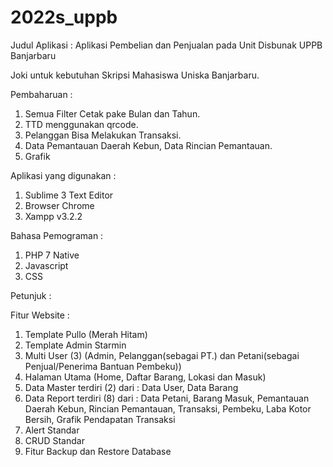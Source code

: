 # 2022s_uppb
Judul Aplikasi : Aplikasi Pembelian dan Penjualan pada Unit Disbunak UPPB Banjarbaru 

Joki untuk kebutuhan Skripsi Mahasiswa Uniska Banjarbaru.

Pembaharuan :
1. Semua Filter Cetak pake Bulan dan Tahun.
2. TTD menggunakan qrcode. 
3. Pelanggan Bisa Melakukan Transaksi.
4. Data Pemantauan Daerah Kebun, Data Rincian Pemantauan.
5. Grafik

Aplikasi yang digunakan :
1. Sublime 3 Text Editor
2. Browser Chrome
3. Xampp v3.2.2

Bahasa Pemograman :
1. PHP 7 Native
2. Javascript
3. CSS

Petunjuk :

Fitur Website :
1. Template Pullo (Merah Hitam)
2. Template Admin Starmin 
3. Multi User (3) (Admin, Pelanggan(sebagai PT.) dan Petani(sebagai Penjual/Penerima Bantuan Pembeku))
4. Halaman Utama (Home, Daftar Barang, Lokasi dan Masuk)
5. Data Master terdiri (2) dari : Data User, Data Barang
6. Data Report terdiri (8) dari : Data Petani, Barang Masuk, Pemantauan Daerah Kebun, Rincian Pemantauan, Transaksi, Pembeku, Laba Kotor Bersih, Grafik Pendapatan Transaksi
7. Alert Standar
8. CRUD Standar
9. Fitur Backup dan Restore Database